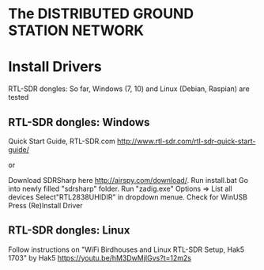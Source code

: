 The DISTRIBUTED GROUND STATION NETWORK
============

# Install Drivers
RTL-SDR dongles: So far, Windows (7, 10) and Linux (Debian, Raspian) are tested

RTL-SDR dongles: Windows
-------
Quick Start Guide, RTL-SDR.com
http://www.rtl-sdr.com/rtl-sdr-quick-start-guide/

or

Download SDRSharp here http://airspy.com/download/.
Run install.bat
Go into newly filled "sdrsharp" folder.
Run "zadig.exe"
Options => List all devices
Select"RTL2838UHIDIR" in dropdown menue.
Check for WinUSB
Press (Re)Install Driver


RTL-SDR dongles: Linux
-------
Follow instructions on "WiFi Birdhouses and Linux RTL-SDR Setup, Hak5 1703" by Hak5
https://youtu.be/hM3DwMjIGvs?t=12m2s